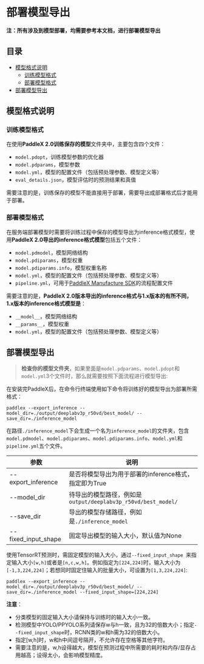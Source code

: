 # 部署模型导出

**注：所有涉及到模型部署，均需要参考本文档，进行部署模型导出**

## 目录

* [模型格式说明](#1)
  * [训练模型格式](#11)
  * [部署模型格式](#12)
* [部署模型导出](#2)


## <h2 id="1">模型格式说明</h2>

### <h3 id="11">训练模型格式</h3>

在使用**PaddleX 2.0训练保存的模型**文件夹中，主要包含四个文件：
- `model.pdopt`，训练模型参数的优化器
- `model.pdparams`，模型参数
- `model.yml`，模型的配置文件（包括预处理参数、模型定义等）
- `eval_details.json`，模型评估时的预测结果和真值

需要注意的是，训练保存的模型不能直接用于部署，需要导出成部署格式后才能用于部署。

### <h3 id="12">部署模型格式</h3>

在服务端部署模型时需要将训练过程中保存的模型导出为inference格式模型，使用**PaddleX 2.0导出的inference格式模型**包括五个文件：
- `model.pdmodel`，模型网络结构
- `model.pdiparams`，模型权重
- `model.pdiparams.info`，模型权重名称
- `model.yml`，模型的配置文件（包括预处理参数、模型定义等）
- `pipeline.yml`，可用于[PaddleX Manufacture SDK](https://github.com/PaddlePaddle/PaddleX/tree/develop/deploy/cpp/docs/manufacture_sdk)的流程配置文件


需要注意的是，**PaddleX 2.0版本导出的inference格式与1.x版本的有所不同，1.x版本的inference格式模型是**：
- `__model__`，模型网络结构
- `__params__`，模型权重
- `model.yml`，模型的配置文件（包括预处理参数、模型定义等）


## <h2 id="2">部署模型导出</h2>

> **检查你的模型文件夹**，如果里面是`model.pdparams`、`model.pdopt`和`model.yml`3个文件时，那么就需要按照下面流程进行模型导出:

在安装完PaddleX后，在命令行终端使用如下命令将训练好的模型导出为部署所需格式：

```commandline
paddlex --export_inference --model_dir=./output/deeplabv3p_r50vd/best_model/ --save_dir=./inference_model
```

在路径`./inference_model`下会生成一个名为`inference_model`的文件夹，包含`model.pdmodel`、`model.pdiparams`、`model.pdiparams.info`、`model.yml`和`pipeline.yml`五个文件。


| 参数 | 说明 |
| ---- | ---- |
| --export_inference | 是否将模型导出为用于部署的inference格式，指定即为True |
| --model_dir | 待导出的模型路径，例如是`output/deeplabv3p_r50vd/best_model/` |
| --save_dir | 导出的模型存储路径，例如是`./inference_model` |
| --fixed_input_shape | 固定导出模型的输入大小，默认值为None |

使用TensorRT预测时，需固定模型的输入大小，通过`--fixed_input_shape `来指定输入大小`[w,h]`或者是`[n,c,w,h]`。例如指定为`[224,224]`时，输入大小为`[-1,3,224,224]`；若想同时固定住输入的批量大小，可设置为`[1,3,224,224]`:

```commandline
paddlex --export_inference --model_dir=./output/deeplabv3p_r50vd/best_model/ --save_dir=./inference_model --fixed_input_shape=[224,224]
```

**注意**：
- 分类模型的固定输入大小请保持与训练时的输入大小一致。
- 检测模型中YOLO/PPYOLO系列请保存w与h一致，且为32的倍数大小；指定`--fixed_input_shape`时，RCNN类的w和h需为32的倍数大小。
- 指定[w,h]时，w和h中间逗号隔开，不允许存在空格等其他字符。
- 需要注意的是，w,h设得越大，模型在预测过程中所需要的耗时和内存/显存占用越高；设得太小，会影响模型精度。